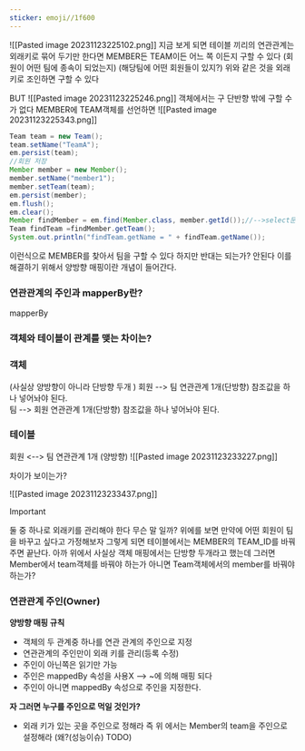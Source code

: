 ```yaml
---
sticker: emoji//1f600
---
```

![[Pasted image 20231123225102.png]]
지금 보게 되면 테이블 끼리의 연관관계는 외래키로 묶어 두기만 한다면 MEMBER든
TEAM이든 어느 쪽 이든지 구할 수 있다 
(회원이 어떤 팀에 종속이 되었는지)
(해당팀에 어떤 회원들이 있지?)
위와 같은 것을 외래키로 조인하면 구할 수 있다

BUT
![[Pasted image 20231123225246.png]]
객체에서는 구 단반향 밖에 구할 수가 없다 
MEMBER에 TEAM객체를 선언하면 
![[Pasted image 20231123225343.png]]

```JAVA
Team team = new Team();  
team.setName("TeamA");  
em.persist(team);  
//회원 저장  
Member member = new Member();  
member.setName("member1");  
member.setTeam(team);  
em.persist(member);  
em.flush();  
em.clear();  
Member findMember = em.find(Member.class, member.getId());//-->select문이 안찍히는 이유는 캐시에서 가져오기 때문에 나오게 할려면 위의 코드  
Team findTeam =findMember.getTeam(); 
System.out.println("findTeam.getName = " + findTeam.getName());
```
이런식으로 MEMBER를 찾아서 팀을 구할 수 있다 하지만 반대는 되는가? 안된다
이를 해결하기 위해서 양방향 매핑이란 개념이 들어간다.

### 연관관계의 주인과 mapperBy란?

mapperBy

### 객체와 테이블이 관계를 맺는 차이는?

### 객체
(사실상 양방향이 아니라 단방향 두개 )
회원 --> 팀  연관관계 1개(단방향) 참조값을 하나 넣어놔야 된다.  
팀  --> 회원 연관관계 1개(단방향) 참조값을 하나 넣어놔야 된다.

### 테이블

회원 <--> 팀 연관관계 1개 (양방향)
![[Pasted image 20231123233227.png]]

차이가 보이는가?

![[Pasted image 20231123233437.png]]

>[!important]
>둘 중 하나로 외래키를 관리해야 한다
>무슨 말 일까? 위에를 보면 만약에 어떤 회원이 팀을 바꾸고 싶다고 가정해보자 그렇게 되면 테이블에서는 MEMBER의 TEAM_ID를 바꿔주면 끝난다.
>아까 위에서 사실상 객체 매핑에서는 단방향 두개라고 했는데 그러면 Member에서 team객체를 바꿔야 하는가 아니면 Team객체에서의 member를 바꿔야 하는가? 

### 연관관계 주인(Owner)

**양방향 매핑 규칙**
-  객체의 두 관계중 하나를 연관 관계의 주인으로 지정
- 연관관계의 주인만이 외래 키를 관리(등록 수정)
- 주인이 아닌쪽은 읽기만 가능
- 주인은 mappedBy 속성을 사용X --> ~에 의해 매핑 되다
- 주인이 아니면 mappedBy 속성으로 주인을 지정한다.

**자 그러면 누구를 주인으로 먹일 것인가?**
- 외래 키가 있는 곳을 주인으로 정해라 즉 위 에서는 Member의 team을 주인으로 설정해라
(왜?(성능이슈) TODO)